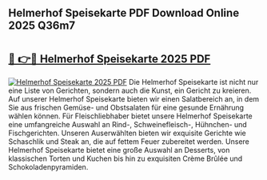 ## Helmerhof Speisekarte PDF Download Online 2025 Q36m7

# <h2><a href="http://gcd9q1.nevu.top/?p=Helmerhof+Speisekarte">🔗 👉🔴 Helmerhof Speisekarte 2025 PDF</a></h2>

[![Helmerhof Speisekarte 2025 PDF](https://i.imgur.com/dBaPXMq.png)](http://gcd9q1.nevu.top/?p=Helmerhof+Speisekarte)
Die Helmerhof Speisekarte ist nicht nur eine Liste von Gerichten, sondern auch die Kunst, ein Gericht zu kreieren. Auf unserer Helmerhof Speisekarte bieten wir einen Salatbereich an, in dem Sie aus frischen Gemüse- und Obstsalaten für eine gesunde Ernährung wählen können. Für Fleischliebhaber bietet unsere Helmerhof Speisekarte eine umfangreiche Auswahl an Rind-, Schweinefleisch-, Hühnchen- und Fischgerichten. Unseren Auserwählten bieten wir exquisite Gerichte wie Schaschlik und Steak an, die auf fettem Feuer zubereitet werden. Unsere Helmerhof Speisekarte bietet eine große Auswahl an Desserts, von klassischen Torten und Kuchen bis hin zu exquisiten Crème Brûlée und Schokoladenpyramiden.
